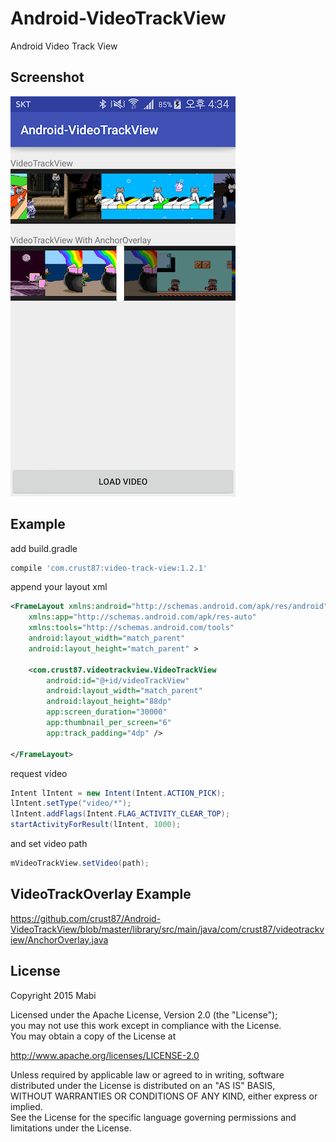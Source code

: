 # Android-VideoTrackView
Android Video Track View

## Screenshot
![](./screenshot_01.png)

## Example

add build.gradle<br />
``` groovy
compile 'com.crust87:video-track-view:1.2.1'
```

append your layout xml
```xml
<FrameLayout xmlns:android="http://schemas.android.com/apk/res/android"
    xmlns:app="http://schemas.android.com/apk/res-auto"
    xmlns:tools="http://schemas.android.com/tools"
    android:layout_width="match_parent"
    android:layout_height="match_parent" >

    <com.crust87.videotrackview.VideoTrackView
        android:id="@+id/videoTrackView"
        android:layout_width="match_parent"
        android:layout_height="88dp"
        app:screen_duration="30000"
        app:thumbnail_per_screen="6"
        app:track_padding="4dp" />

</FrameLayout>
```

request video
```java
Intent lIntent = new Intent(Intent.ACTION_PICK);
lIntent.setType("video/*");
lIntent.addFlags(Intent.FLAG_ACTIVITY_CLEAR_TOP);
startActivityForResult(lIntent, 1000);
```

and set video path
```java
mVideoTrackView.setVideo(path);
```

## VideoTrackOverlay Example
https://github.com/crust87/Android-VideoTrackView/blob/master/library/src/main/java/com/crust87/videotrackview/AnchorOverlay.java

## License
Copyright 2015 Mabi

Licensed under the Apache License, Version 2.0 (the "License");<br/>
you may not use this work except in compliance with the License.<br/>
You may obtain a copy of the License at

http://www.apache.org/licenses/LICENSE-2.0

Unless required by applicable law or agreed to in writing, software<br/>
distributed under the License is distributed on an "AS IS" BASIS,<br/>
WITHOUT WARRANTIES OR CONDITIONS OF ANY KIND, either express or implied.<br/>
See the License for the specific language governing permissions and<br/>
limitations under the License.
